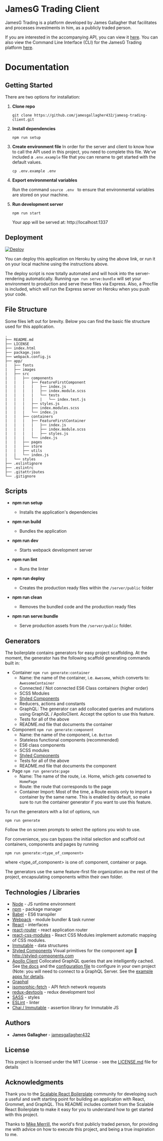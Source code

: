 # JamesG Trading Client
JamesG Trading is a platform developed by James Gallagher that facilitates and processes investments in him, as a publicly traded person.

If you are interested in the accompanying API, you can view it [here](https://github.com/jamesgallagher432/jamesg-trading-api).
You can also view the Command Line Interface (CLI) for the JamesG Trading platform [here](https://github.com/jamesgallagher432/jamesg-trading-cli).

# Documentation

## Getting Started
There are two options for installation:

1. **Clone repo**

    `git clone https://github.com/jamesgallagher432/jamesg-trading-client.git`

2. **Install dependencies**

    `npm run setup`

3. **Create environment file**
    In order for the server and client to know how to call the API used in this project, you need to complete this file. We've included a `.env.example` file that you can rename to get started with the default values.

    `cp .env.example .env`

4. **Export environmental variables**

   Run the command ```source .env ``` to ensure that environmental variables are stored on your machine.

5. **Run development server**

   `npm run start`

   Your app will be served at: http://localhost:1337

## Deployment

[![Deploy](https://www.herokucdn.com/deploy/button.png)](https://heroku.com/deploy)

You can deploy this application on Heroku by using the above link, or run it on your local machine using the instructions above.

The deploy script is now totally automated and will hook into the server-rendering automatically.  Running `npm run serve:bundle` will set your environment to production and serve these files via Express.  Also, a Procfile is included, which will run the Express server on Heroku when you push your code.

## File Structure
Some files left out for brevity. Below you can find the basic file structure used for this application.

```
.
├── README.md
├── LICENSE
├── index.html
├── package.json
├── webpack.config.js
├── app/
|   ├── fonts
|   ├── images
|   ├── src
|   |   ├── components
|   |   |   ├── FeatureFirstComponent
|   |   |   |   ├── index.js
|   |   |   |   ├── index.module.scss
|   |   |   |   └── tests
|   |   |   |   |   └── index.test.js
|   |   |   ├── styles.js
|   |   |   ├── index.modules.scss
|   |   |   └── index.js
|   |   ├── containers
|   |   |   ├── FeatureFirstContainer
|   |   |   |   ├── index.js
|   |   |   |   ├── index.module.scss
|   |   |   |   ├── styles.js
|   |   |   └── index.js
|   |   ├── pages
|   |   ├── store
|   |   ├── utils
|   |   └── index.js
|   └── styles
├── .eslintignore
├── .eslintrc
├── .gitattributes
└── .gitignore
```

## Scripts
- **npm run setup**
  + Installs the application's dependencies

- **npm run build**
  + Bundles the application

- **npm run dev**
  + Starts webpack development server

- **npm run lint**
  + Runs the linter

- **npm run deploy**
  + Creates the production ready files within the `/server/public` folder

- **npm run clean**
  + Removes the bundled code and the production ready files

- **npm run serve:bundle**
  + Serve production assets from the `/server/public` folder.

## Generators
The boilerplate contains generators for easy project scaffolding.  At the moment, the generator has the following scaffold generating commands built in:
- Container `npm run generate:container`
  - Name: the name of the container, i.e. `Awesome`, which converts to: `AwesomeContainer`
  - Connected / Not connected ES6 Class containers (higher order)
  - SCSS Modules
  - [Styled Components](https://github.com/styled-components/styled-components)
  - Reducers, actions and constants
  - GraphQL: The generator can add collocated queries and mutations using GraphQL / ApolloClient.  Accept the option to use this feature.
  - Tests for all of the above
  - README.md file that documents the container
- Component `npm run generate:component`
  - Name: the name of the component, i.e. `Button`
  - Stateless functional components (recommended)
  - ES6 class components
  - SCSS modules
  - [Styled Components](https://github.com/styled-components/styled-components)
  - Tests for all of the above
  - README.md file that documents the component
- Page `npm run generate:page`
  - Name: The name of the route, i.e. Home, which gets converted to `HomePage`
  - Route: the route that corresponds to the page
  - Container Import: Most of the time, a Route exists only to import a container by the same name.  This is enabled by default, so make sure to run the container generator if you want to use this feature.

To run the generators with a list of options, run
```
npm run generate
```

Follow the on screen prompts to select the options you wish to use.

For convenience, you can bypass the initial selection and scaffold out containers, components and pages by running

```
npm run generate:<type_of_component>
```

where <type_of_component> is one of: component, container or page.

The generators use the same feature-first file organization as the rest of the project, encapsulating components within their own folder.

## Technologies / Libraries

- [Node](https://nodejs.org/en/) - JS runtime environment
- [npm](https://www.npmjs.com/) - package manager
- [Babel](https://babeljs.io/) - ES6 transpiler
- [Webpack](https://webpack.github.io/) - module bundler & task runner
- [React](https://facebook.github.io/react/) - interfaces
- [react-router](https://github.com/rackt/react-router) - react application router
- [react-css-modules](https://github.com/gajus/react-css-modules) - React CSS Modules implement automatic mapping of CSS modules.
- [Immutable](https://github.com/facebook/immutable-js) - data structures
- [Styled Components](https://github.com/styled-components/styled-components) Visual primitives for the component age 💅 http://styled-components.com
- [Apollo Client](https://github.com/apollostack/apollo-client) Collocated GraphQL queries that are intelligently cached.  See [the docs](http://dev.apollodata.com/) and the [configuration file](https://github.com/RyanCCollins/scalable-react-boilerplate/blob/master/app/src/apolloClient.js) to configure in your own project (Note: you will need to connect to a GraphQL Server.  See the [example apps for details](https://github.com/RyanCCollins/scalable-react-boilerplate#example-apps).
- [Graphql](http://graphql.org/)
- [isomorphic-fetch](https://github.com/matthew-andrews/isomorphic-fetch) - API fetch network requests
- [redux-devtools](https://github.com/gaearon/redux-devtools) - redux development tool
- [SASS](http://sass-lang.com/) - styles
- [ESLint](http://eslint.org/) - linter
- [Chai / Immutable](http://chaijs.com/) - assertion library for Immutable JS

## Authors

- **James Gallagher** - [jamesgallagher432](https://github.com/jamesgallagher432)

## License

This project is licensed under the MIT License - see the [LICENSE.md](https://gist.github.com/PurpleBooth/LICENSE.md) file for details

## Acknowledgments

Thank you to the [Scalable React Boilerplate](https://github.com/scalable-react/scalable-react-boilerplate) community for developing such a useful and swift starting point for building an application with React, Grommet, and GraphQL. This README includes content from the Scalable React Boilerplate to make it easy for you to understand how to get started with this project.

Thanks to [Mike Merrill](https://twitter.com/kmikeym), the world's first publicly traded person, for providing me with advice on how to execute this project, and being a true inspiration to me.
